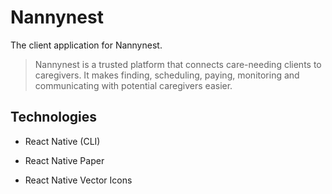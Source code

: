 # Nannynest

The client application for Nannynest.

> Nannynest is a trusted platform that connects care-needing clients to caregivers. It makes finding, scheduling, paying, monitoring and communicating with potential caregivers easier.

## Technologies

- React Native (CLI)

- React Native Paper

- React Native Vector Icons
